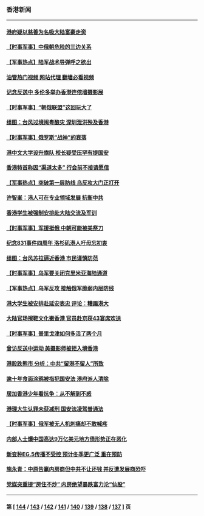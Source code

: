 ### 香港新闻
---
#### [港府疑以慈善为名吸大陆富豪走资](../../pages/ncid1349362/n14074505.md?09152045) 
#### [【时事军事】中俄朝危险的三边关系](../../pages/ncid1349362/n14073285.md?09152045) 
#### [【军事热点】陆军战术导弹呼之欲出](../../pages/ncid1349362/n14071952.md?09152045) 
#### [油管热门视频 网站代理 翻墙必看视频](http://138.2.39.72:81/youtube.html?epic-marker?09152045)
#### [记念反送中 多伦多举办香港连侬墙摄影展](../../pages/ncid1349362/n14071031.md?09152045) 
#### [【时事军事】“朝俄联盟”这回玩大了](../../pages/ncid1349362/n14070937.md?09152045) 
#### [组图：台风过境闽粤酿灾 深圳泄洪殃及香港](../../pages/ncid1349362/n14069328.md?09152045) 
#### [【时事军事】俄罗斯“战神”的衰落](../../pages/ncid1349362/n14068621.md?09152045) 
#### [港中文大学设升旗队 校长疑受压罕有提国安](../../pages/ncid1349362/n14068439.md?09152045) 
#### [香港特首称因“渠道太多” 行会前不接请愿信](../../pages/ncid1349362/n14068435.md?09152045) 
#### [【军事热点】突破第一层防线 乌反攻大门正打开](../../pages/ncid1349362/n14067209.md?09152045) 
#### [许智峯：港人可在专业领域发展 抗衡中共](../../pages/ncid1349362/n14066832.md?09152045) 
#### [香港学生被强制安排赴大陆交流及军训](../../pages/ncid1349362/n14066075.md?09152045) 
#### [【时事军事】军援挺俄 中朝可能被美祭刀](../../pages/ncid1349362/n14066122.md?09152045) 
#### [纪念831事件四周年 洛杉矶港人吁毋忘初衷](../../pages/ncid1349362/n14065626.md?09152045) 
#### [组图：台风苏拉逼近香港 市民谨慎防范](../../pages/ncid1349362/n14065358.md?09152045) 
#### [【时事军事】乌军要关闭克里米亚海陆通道](../../pages/ncid1349362/n14064788.md?09152045) 
#### [【军事热点】乌军反攻 接触俄军脆弱内层防线](../../pages/ncid1349362/n14063423.md?09152045) 
#### [港大学生被安排赴延安表忠 评论：糟蹋港大](../../pages/ncid1349362/n14058485.md?09152045) 
#### [大陆官场擦鞋文化搬香港 官员赴京获43宴席欢送](../../pages/ncid1349362/n14062278.md?09152045) 
#### [【时事军事】普里戈津如何多活了两个月](../../pages/ncid1349362/n14061950.md?09152045) 
#### [曾访反送中运动 美摄影师被拒入境香港](../../pages/ncid1349362/n14062068.md?09152045) 
#### [港股跌熊市 分析：中共“留港不留人”所致](../../pages/ncid1349362/n14061571.md?09152045) 
#### [逾十年食面涂鸦被指犯国安法 港府派人清除](../../pages/ncid1349362/n14061454.md?09152045) 
#### [居加香港少年看抗争：从不解到不惑](../../pages/ncid1349362/n14060614.md?09152045) 
#### [港理大生认罪未获减刑 国安法凌驾普通法](../../pages/ncid1349362/n14060635.md?09152045) 
#### [【时事军事】俄军被无人机刺痛却不敢喊疼](../../pages/ncid1349362/n14059984.md?09152045) 
#### [内部人士爆中国高达9万亿美元地方债形势正在恶化](../../pages/ncid1349362/n14060207.md?09152045) 
#### [新变种EG.5传播不受控 预计冬季更广泛 重在预防](../../pages/ncid1349362/n14059229.md?09152045) 
#### [施永青：中原告赢内房商但中共不让还钱 并反遭发展商恐吓](../../pages/ncid1349362/n14059558.md?09152045) 
#### [党媒突重提“房住不炒” 内房绝望暴跌富力沦“仙股”](../../pages/ncid1349362/n14059550.md?09152045) 

---
#### 第 [ [144](./144.md?09152045) / [143](./143.md?09152045) / [142](./142.md?09152045) / [141](./141.md?09152045) / [140](./140.md?09152045) / [139](./139.md?09152045) / [138](./138.md?09152045) / [137](./137.md?09152045) ] 页
